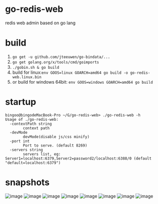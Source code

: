 # go-redis-web
redis web admin based on go lang

# build
1. `go get -u github.com/jteeuwen/go-bindata/...`
2. `go get golang.org/x/tools/cmd/goimports`
3. `./gobin.sh & go build` 
5. build for linux:`env GOOS=linux GOARCH=amd64 go build -o go-redis-web.linux.bin`
6. or build for windows 64bit: `env GOOS=windows GOARCH=amd64 go build`

# startup
```
bingoo@bingodeMacBook-Pro ~/G/go-redis-web> ./go-redis-web -h
Usage of ./go-redis-web:
  -contextPath string
    	context path
  -devMode
    	devMode(disable js/css minify)
  -port int
    	Port to serve. (default 8269)
  -servers string
    	servers list, eg: Server1=localhost:6379,Server2=password2/localhost:6388/0 (default "default=localhost:6379")

```

# snapshots
![image](https://user-images.githubusercontent.com/1940588/30140520-d5e9c8da-93a7-11e7-8b79-09cc3c24ed26.png)
![image](https://user-images.githubusercontent.com/1940588/30140593-45752924-93a8-11e7-8afc-033198aa13c1.png)
![image](https://user-images.githubusercontent.com/1940588/30140608-67b17132-93a8-11e7-8034-085e6f1ded26.png)
![image](https://user-images.githubusercontent.com/1940588/30140617-7977a8b4-93a8-11e7-955a-fe639d86b41b.png)
![image](https://user-images.githubusercontent.com/1940588/30140624-8b8e3b30-93a8-11e7-98fe-e09e79b91498.png)
![image](https://user-images.githubusercontent.com/1940588/30140641-a8b0c386-93a8-11e7-8d30-77a99eda6bfb.png)
![image](https://user-images.githubusercontent.com/1940588/30145525-68e4e82e-93c4-11e7-902b-18911786b05f.png)
![image](https://user-images.githubusercontent.com/1940588/30526969-cfb90608-9be8-11e7-8c78-e346a5a7c949.png)
